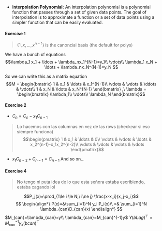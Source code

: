 - **Interpolation Polynomial:** An interpolation polynomial is a polynomial function that passes through a set of given data points. The goal of interpolation is to approximate a function or a set of data points using a simpler function that can be easily evaluated.

#### Exercise 1

>$\{1,x,\ldots,x^{n-1}\}$ is the canoncial basis (the default for polys)

We have a bunch of equations
$$\lambda_1 x_1 + \ldots + \lambda_nx_1^{N-1}=y_1\\
\vdots\\
\lambda_1 x_N + \ldots + \lambda_nx_N^{N-1}=y_N
$$

So we can write this as a matrix equation
$$M = \begin{bmatrix}
   1 & x_1 & \ldots & x_1^{N-1}\\
   \vdots & \vdots & \ddots & \vdots\\ 
   1 & x_N & \ldots & x_N^{N-1}
\end{bmatrix}
,\ \lambda = \begin{bmatrix}
    \lambda_1\\
    \vdots\\ 
    \lambda_N
\end{bmatrix}$$

#### Exercise 2
- $C_n =  C_n - x_1C_{n-1}$ 
> Lo hacemos con las columnas en vez de las rows (checkear si eso siempre funciona)
$$\begin{pmatrix}
1 & x_1 & \ldots & 0\\
\vdots & \vdots & \ldots &  x_2^{n-1}-x_1x_2^{n-2}\\
\vdots & \vdots & \vdots & \vdots
\end{pmatrix}$$

-  $x_1C_{n-2}+C_{n-1} = C_{n-1}$
And so on...

#### Exercise 4
> No tengo ni puta idea de lo que esta señora estaba escribiendo, estaba cagando lol
 
$$P_j(x)=\prod_{1\le i \le N,\  i\ne j} \frac{x-x_i}{x_j-x_i}$$
$$
\begin{align*}
P(x)=&\sum_{i=1}^N y_i P_i(x)\\
=& \sum_{i=1}^N \lambda_{can}D_{can}(x)
\end{align*}
$$
$M_{can}=\lambda_{can}=y\\ \lambda_{can}=M_{can}^{-1}y$
$Y(bLag)^\top=M_{can}^{-1}y_x(bcan)^\top$